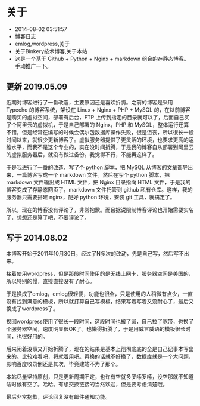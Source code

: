# 关于
- 2014-08-02 03:51:57
- 博客日志
- emlog,wordpress,关于
- 关于Binkery技术博客,关于本站
- 这是一个基于 Github + Python + Nginx + markdown 组合的存静态博客。手动推广一下。

## 更新 2019.05.09

近期对博客进行了一番改造，主要原因还是喜欢折腾。之前的博客是采用 Typecho 的博客系统，架设在 Linux + Nginx + PHP + MySQL 的，在以前博客是购买的虚拟空间，部署有后台，FTP 上传到指定的目录就可以了，后面自己买了个阿里云的虚拟机，于是自己部署的 Nginx，PHP 和 MySQL，整体运行还算不错，但是经常在编写的时候会偶尔包数据库操作失败，很是沮丧，所以很长一段时间以来，就很少更新博客了。虚拟服务器提供了更灵活的环境，也要求更高的运维水平，而我不是这个专业的，实在没时间折腾，于是我的博客自从部署到阿里云的虚拟服务器后，就没有做过备份。我觉得不行，不能再这样了。

于是我进行了一番的改造，写了个 python 脚本，把 MySQL 从博客的文章都导出来，一篇博客写成一个 markdown 文件。然后在写个 python 脚本，把 markdown 文件输出成 HTML 文件，把 Nginx 目录指向 HTML 文件，于是我的博客变成了存静态网页了，markdown 文件托管到 github 私有仓库。这样，我的服务器只需要搭建 nginx，配好 python 环境，安装 git 工具，就搞定了。

所以，现在的博客没有评论了，非常抱歉。而且据说限制博客评论也开始需要实名了，想想还是算了吧，不要评论了。

## 写于 2014.08.02

本博客开始于2011年10月30日，经过了N多次的改动，先是自己写，然后写不出来。

接着使用wordpress，但是那段时间使用的是无线上网卡，服务器空间是美国的，所以特别的慢，直接直接没有了耐心。

于是换成了emlog，emlog很轻便，功能也很全，只是使用的人稍微有点少，一直没有找到满意的模板，所以就打算自己写模板，结果写着写着又没耐心了，最后又换成了wordpress了。

换回wordpress使用了很长一段时间，这段时间也搬了家，自己拉了宽带，也换了个服务器空间，速度明显很OK了。也懒得折腾了，于是用威言威语的模板很长时间，也很好用的。

后来闲着没事又开始折腾了，现在的结果是基本上彻彻底底的全是自己记事本写出来的。比较难看吧，将就着用吧。再换的话就不好换了，数据库就是一个大问题，影响百度收录倒还是其次，毕竟建站不为了那个。

本站尽量坚持原创，只是更新周期不定，也许有空就多罗嗦罗嗦，没空那就不知道啥时候有空了。哈哈。有想交换链接的当然欢迎，但是要考虑清楚哦。

最后非常抱歉，评论回复没有邮件通知功能。
